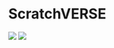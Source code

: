 # ScratchVERSE

![](https://img.shields.io/badge/Languages-Python%20%2F%20SVG-blue) ![](https://img.shields.io/badge/Version-0.0.1-brightgreen)

